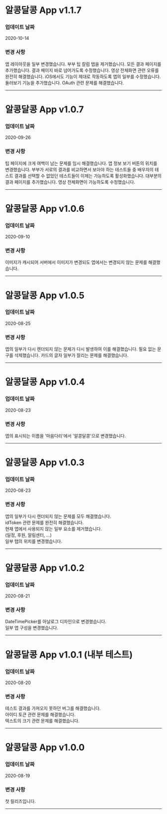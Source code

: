 # 알콩달콩 App v1.1.7
### 업데이트 날짜

2020-10-14

### 변경 사항
앱 레이아웃을 일부 변경했습니다.
부부 팁 칼럼 탭을 제거했습니다.
모든 결과 페이지를 추가했습니다.
결과 페이지 바로 넘어가도록 수정했습니다.
영상 전체화면 관련 오류를 완전히 해결했습니다.
iOS에서도 기능이 제대로 작동하도록 앱의 일부를 수정했습니다.
둘러보기 기능을 추가했습니다.
OAuth 관련 문제를 해결했습니다.

- - -

# 알콩달콩 App v1.0.7
### 업데이트 날짜

2020-09-26

### 변경 사항
팁 페이지에 크게 여백이 남는 문제를 임시 해결했습니다.
앱 정보 보기 버튼의 위치를 변경했습니다.
부부가 서로의 결과를 비교하면서 보아야 하는 테스트들 중 배우자의 테스트 결과를 선택할 수 없었던 테스트들이 이제는 가능하도록 활성화했습니다.
대부분의 결과 페이지를 추가했습니다.
영상 전체화면이 가능하도록 수정했습니다.

- - -

# 알콩달콩 App v1.0.6
### 업데이트 날짜

2020-09-10

### 변경 사항
이미지가 캐시되어 서버에서 이미지가 변경되도 앱에서는 변경되지 않는 문제를 해결했습니다.

- - -

# 알콩달콩 App v1.0.5
### 업데이트 날짜

2020-08-25

### 변경 사항
앱의 일부가 다시 렌더되지 않는 문제가 다시 발생하여 이를 해결했습니다.
필요 없는 문구를 삭제했습니다.
카드의 글자 일부가 잘리는 문제를 해결했습니다.

- - -

# 알콩달콩 App v1.0.4
### 업데이트 날짜

2020-08-23

### 변경 사항
앱의 표시되는 이름을 '마음다리'에서 '알콩달콩'으로 변경했습니다.

- - -

# 알콩달콩 App v1.0.3
### 업데이트 날짜

2020-08-23

### 변경 사항
앱의 일부가 다시 렌더되지 않는 문제를 모두 해결했습니다.  
idToken 관련 문제를 완전히 해결했습니다.  
현재 앱에서 사용되지 않는 일부 요소를 제거했습니다.  
(일정, 후원, 알림센터, ...)  
일부 탭의 위치를 변경했습니다.  

- - -

# 알콩달콩 App v1.0.2
### 업데이트 날짜

2020-08-21  

### 변경 사항  
DateTimePicker를 아날로그 디자인으로 변경했습니다.  
일부 앱 구성을 변경했습니다.  

- - -

# 알콩달콩 App v1.0.1 (내부 테스트)
### 업데이트 날짜

2020-08-20  

### 변경 사항  
테스트 결과를 가져오지 못하던 버그를 해결했습니다.  
아이디 토큰 관련 문제를 해결했습니다.  
텍스트의 크기 관련 문제를 해결했습니다.  

- - -

# 알콩달콩 App v1.0.0
### 업데이트 날짜

2020-08-19  

### 변경 사항  
첫 릴리즈입니다.  

- - -